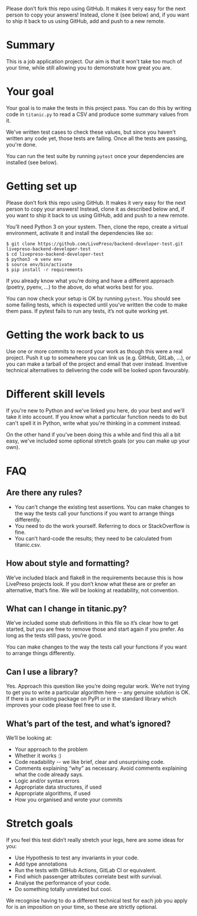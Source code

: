 Please don’t fork this repo using GitHub. It makes it very easy for the next
person to copy your answers! Instead, clone it (see below) and, if you want to
ship it back to us using GitHub, add and push to a new remote.

# Summary

This is a job application project. Our aim is that it won't take too much of
your time, while still allowing you to demonstrate how great you are.

# Your goal

Your goal is to make the tests in this project pass. You can do this by writing
code in `titanic.py` to read a CSV and produce some summary values from it.

We've written test cases to check these values, but since you haven't written
any code yet, those tests are failing. Once all the tests are passing, you're
done.

You can run the test suite by running `pytest` once your dependencies are
installed (see below).

# Getting set up

Please don’t fork this repo using GitHub. It makes it very easy for the next
person to copy your answers! Instead, clone it as described below and, if you
want to ship it back to us using GitHub, add and push to a new remote.

You’ll need Python 3 on your system. Then, clone the repo, create a virtual
environment, activate it and install the dependencies like so:

```
$ git clone https://github.com/LivePreso/backend-developer-test.git livepreso-backend-developer-test
$ cd livepreso-backend-developer-test
$ python3 -m venv env
$ source env/bin/activate
$ pip install -r requirements
```

If you already know what you’re doing and have a different approach (poetry,
pyenv, ...) to the above, do what works best for you.

You can now check your setup is OK by running `pytest`. You should see some
failing tests, which is expected until you’ve written the code to make them
pass. If pytest fails to run any tests, it’s not quite working yet.

# Getting the work back to us

Use one or more commits to record your work as though this were a real project.
Push it up to somewhere you can link us (e.g. GitHub, GitLab, ...), or you can
make a tarball of the project and email that over instead. Inventive technical
alternatives to delivering the code will be looked upon favourably.

# Different skill levels

If you're new to Python and we've linked you here, do your best and we'll take
it into account. If you know what a particular function needs to do but can't
spell it in Python, write what you're thinking in a comment instead.

On the other hand if you've been doing this a while and find this all a bit
easy, we've included some optional stretch goals (or you can make up your own).

# FAQ

## Are there any rules?

- You can’t change the existing test assertions. You can make changes to
  the way the tests call your functions if you want to arrange things
  differently.
- You need to do the work yourself. Referring to docs or StackOverflow is fine.
- You can’t hard-code the results; they need to be calculated from titanic.csv.

## How about style and formatting?

We’ve included black and flake8 in the requirements because this is how
LivePreso projects look. If you don’t know what these are or prefer an
alternative, that’s fine. We will be looking at readability, not convention.

## What can I change in titanic.py?

We’ve included some stub definitions in this file so it’s clear how to get
started, but you are free to remove those and start again if you prefer. As
long as the tests still pass, you’re good. 

You can make changes to the way the tests call your functions if you want to
arrange things differently.

## Can I use a library?

Yes. Approach this question like you’re doing regular work. We’re not trying to
get you to write a particular algorithm here -- any genuine solution is OK. If
there is an existing package on PyPI or in the standard library which improves
your code please feel free to use it.

## What’s part of the test, and what’s ignored?

We’ll be looking at:

- Your approach to the problem
- Whether it works :)
- Code readability -- we like brief, clear and unsurprising code.
- Comments explaining “why” as necessary. Avoid comments explaining what the code
  already says.
- Logic and/or syntax errors
- Appropriate data structures, if used
- Appropriate algorithms, if used
- How you organised and wrote your commits

# Stretch goals

If you feel this test didn’t really stretch your legs, here are some ideas for
you:

- Use Hypothesis to test any invariants in your code.
- Add type annotations
- Run the tests with GitHub Actions, GitLab CI or equivalent.
- Find which passenger attributes correlate best with survival.
- Analyse the performance of your code.
- Do something totally unrelated but cool.

We recognise having to do a different technical test for each job you apply for
is an imposition on your time, so these are strictly optional.
